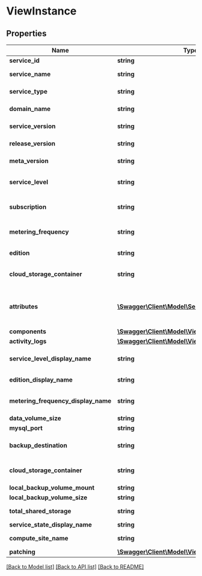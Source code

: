 # ViewInstance

## Properties
Name | Type | Description | Notes
------------ | ------------- | ------------- | -------------
**service_id** | **string** | ID of the Oracle MySQL Cloud Service instance. | [optional] 
**service_name** | **string** | Name of the Oracle MySQL Cloud Service instance. | [optional] 
**service_type** | **string** | Type of the Oracle MySQL Cloud Service instance, such as &lt;code&gt;MySQLCS&lt;/code&gt;. | [optional] 
**domain_name** | **string** | The identity domain housing the service instance. | [optional] 
**service_version** | **string** | The major version of MySQL Server. For example, &lt;code&gt;5.7&lt;/code&gt;. | [optional] 
**release_version** | **string** | The release version of MySQL Server. For example, &lt;code&gt;5.7.13&lt;/code&gt;. | [optional] 
**meta_version** | **string** | The release version of metadata service manager. | [optional] 
**service_level** | **string** | The service level of the service instance. For example, &lt;code&gt;PAAS&lt;/code&gt; for Oracle Cloud Service. | [optional] 
**subscription** | **string** | The subscription type of the service instance; either &lt;code&gt;MONTHLY&lt;/code&gt; or &lt;code&gt;HOURLY&lt;/code&gt;. | [optional] 
**metering_frequency** | **string** | The billing frequency of the service instance; either &lt;code&gt;MONTHLY&lt;/code&gt; or &lt;code&gt;HOURLY&lt;/code&gt;. | [optional] 
**edition** | **string** | The edition of MySQL Server. For example, &lt;code&gt;EE&lt;/code&gt;. | [optional] 
**cloud_storage_container** | **string** | Name of the Oracle Storage Cloud Service container used to provide storage for MySQL service instance backups. | [optional] 
**attributes** | [**\Swagger\Client\Model\ServiceAttribute[]**](ServiceAttribute.md) | Array of the service attributes. For example, &lt;code&gt;MYSQL_PORT&lt;/code&gt;, &lt;code&gt;CLOUD_STORAGE_CONTAINER&lt;/code&gt;, &lt;code&gt;LOCAL_BACKUP_VOLUME_SIZE&lt;/code&gt;, etc. | [optional] 
**components** | [**\Swagger\Client\Model\ViewServiceComponent[]**](ViewServiceComponent.md) | details of each service component. | [optional] 
**activity_logs** | [**\Swagger\Client\Model\ViewActivityLog[]**](ViewActivityLog.md) | activities of the service instance. | [optional] 
**service_level_display_name** | **string** | The display name of the service level. For example, &lt;code&gt;Oracle MySQL Cloud Service&lt;/code&gt;. | [optional] 
**edition_display_name** | **string** | The display name of MySQL Server edition. For example, &lt;code&gt;Enterprise Edition&lt;/code&gt;. | [optional] 
**metering_frequency_display_name** | **string** | The display name of the metering frequency; either &lt;code&gt;Monthly&lt;/code&gt; or &lt;code&gt;Hourly&lt;/code&gt;. | [optional] 
**data_volume_size** | **string** | Storage volume size for MySQL data. | [optional] 
**mysql_port** | **string** | The listener port for MySQL server. | [optional] 
**backup_destination** | **string** | Backup destination; either &lt;code&gt;BOTH&lt;/code&gt; - Both Cloud Storage and Local Storage, or &lt;code&gt;NONE&lt;/code&gt; - None. | [optional] 
**cloud_storage_container** | **string** | Name of the Oracle Storage Cloud Service container used to provide storage for MySQL service instance backups. | [optional] 
**local_backup_volume_mount** | **string** | The volume mount point for local backups. | [optional] 
**local_backup_volume_size** | **string** | Storage volume size for MySQL local backups. | [optional] 
**total_shared_storage** | **string** | The total shared storage size; always &lt;code&gt;0&lt;/code&gt; for MySQL Cloud Service. | [optional] 
**service_state_display_name** | **string** | The display name of the service current state. | [optional] 
**compute_site_name** | **string** | The Oracle Cloud location housing the service instance. | [optional] 
**patching** | [**\Swagger\Client\Model\ViewServicePatching**](ViewServicePatching.md) |  | [optional] 

[[Back to Model list]](../README.md#documentation-for-models) [[Back to API list]](../README.md#documentation-for-api-endpoints) [[Back to README]](../README.md)


